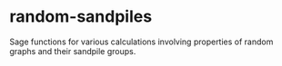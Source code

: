 # random-sandpiles
Sage functions for various calculations involving properties of random graphs and their sandpile groups.
